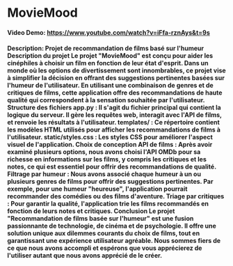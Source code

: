 # MovieMood
#### Video Demo:  <https://www.youtube.com/watch?v=iFfa-rznAys&t=9s>
#### Description: Projet de recommandation de films basé sur l'humeur Description du projet Le projet "MovieMood" est conçu pour aider les cinéphiles à choisir un film en fonction de leur état d'esprit. Dans un monde où les options de divertissement sont innombrables, ce projet vise à simplifier la décision en offrant des suggestions pertinentes basées sur l'humeur de l'utilisateur. En utilisant une combinaison de genres et de critiques de films, cette application offre des recommandations de haute qualité qui correspondent à la sensation souhaitée par l'utilisateur.  Structure des fichiers app.py : Il s'agit du fichier principal qui contient la logique du serveur. Il gère les requêtes web, interagit avec l'API de films, et renvoie les résultats à l'utilisateur.  templates/ : Ce répertoire contient les modèles HTML utilisés pour afficher les recommandations de films à l'utilisateur.  static/styles.css : Les styles CSS pour améliorer l'aspect visuel de l'application.  Choix de conception API de films : Après avoir examiné plusieurs options, nous avons choisi l'API OMDb pour sa richesse en informations sur les films, y compris les critiques et les notes, ce qui est essentiel pour offrir des recommandations de qualité.  Filtrage par humeur : Nous avons associé chaque humeur à un ou plusieurs genres de films pour offrir des suggestions pertinentes. Par exemple, pour une humeur "heureuse", l'application pourrait recommander des comédies ou des films d'aventure.  Triage par critiques : Pour garantir la qualité, l'application trie les films recommandés en fonction de leurs notes et critiques.  Conclusion Le projet "Recommandation de films basée sur l'humeur" est une fusion passionnante de technologie, de cinéma et de psychologie. Il offre une solution unique aux dilemmes courants du choix de films, tout en garantissant une expérience utilisateur agréable. Nous sommes fiers de ce que nous avons accompli et espérons que vous apprécierez de l'utiliser autant que nous avons apprécié de le créer.
